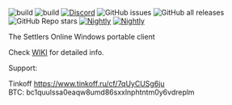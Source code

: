 ![build](https://github.com/fedorovvl/tso_client/actions/workflows/msbuild.yml/badge.svg)
![build](https://github.com/fedorovvl/tso_client/actions/workflows/apk.yml/badge.svg)
[![Discord](https://img.shields.io/discord/662700970857332786)](https://discord.gg/9G5X7VhA)
![GitHub issues](https://img.shields.io/github/issues/fedorovvl/tso_client)
![GitHub all releases](https://img.shields.io/github/downloads/fedorovvl/tso_client/total)
![GitHub Repo stars](https://img.shields.io/github/stars/fedorovvl/tso_client?style=social)
[![Nightly](https://img.shields.io/badge/-latest%20build-1)](https://nightly.link/fedorovvl/tso_client/workflows/msbuild/master/client.zip)
[![Nightly](https://img.shields.io/badge/-latest%20apk%20build-1)](https://nightly.link/fedorovvl/tso_client/workflows/apkbuild/master/client.zip)

The Settlers Online Windows portable client

Check [WIKI](https://github.com/fedorovvl/tso_client/wiki) for detailed info.

Support:

Tinkoff https://www.tinkoff.ru/cf/7qUyCUSg6ju \
BTC: bc1quulssa0eaqw8umd86sxxlnphtntm0y6vdreplm
